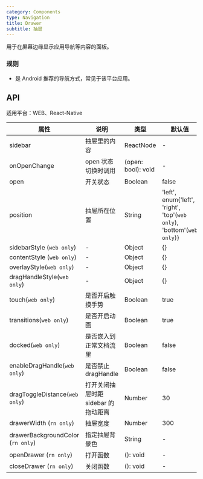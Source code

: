```yaml
---
category: Components
type: Navigation
title: Drawer
subtitle: 抽屉
---
```


用于在屏幕边缘显示应用导航等内容的面板。

### 规则

- 是 Android 推荐的导航方式，常见于该平台应用。


## API

适用平台：WEB、React-Native

属性 | 说明 | 类型 | 默认值
----|-----|------|------
| sidebar | 抽屉里的内容 | ReactNode | - |
| onOpenChange | open 状态切换时调用 | (open: bool): void | - |
| open | 开关状态 | Boolean | false |
| position | 抽屉所在位置 | String | 'left', enum{'left', 'right', 'top'(`web only`), 'bottom'(`web only`)} |
| sidebarStyle (`web only`)| - | Object | {} |
| contentStyle (`web only`) | - | Object | {} |
| overlayStyle(`web only`) | - | Object | {} |
| dragHandleStyle(`web only`) | - | Object | {} |
| touch(`web only`) | 是否开启触摸手势 | Boolean | true |
| transitions(`web only`) | 是否开启动画 | Boolean | true |
| docked(`web only`) | 是否嵌入到正常文档流里 | Boolean | false |
| enableDragHandle(`web only`) | 是否禁止 dragHandle | Boolean | false |
| dragToggleDistance(`web only`) | 打开关闭抽屉时距 sidebar 的拖动距离 | Number | 30 |
| drawerWidth (`rn only`) | 抽屉宽度 | Number | 300 |
| drawerBackgroundColor (`rn only`) | 指定抽屉背景色 | String | - |
| openDrawer (`rn only`) | 打开函数 | (): void | - |
| closeDrawer (`rn only`) | 关闭函数 | (): void | - |
